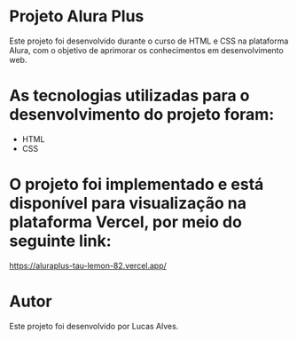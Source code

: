 # Projeto Alura Plus
Este projeto foi desenvolvido durante o curso de HTML e CSS na plataforma Alura, com o objetivo de aprimorar os conhecimentos em desenvolvimento web.

# As tecnologias utilizadas para o desenvolvimento do projeto foram:

- HTML
- CSS

# O projeto foi implementado e está disponível para visualização na plataforma Vercel, por meio do seguinte link:

https://aluraplus-tau-lemon-82.vercel.app/

# Autor
Este projeto foi desenvolvido por Lucas Alves.
